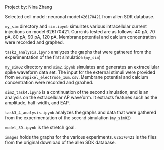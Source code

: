 Project by: Nina Zhang 

Selected cell model: neuronal model `626170421` from allen SDK database. 

`my_sim` directory and `sim.ipynb` simulates various intracellular current injections on model 626170421. Currents tested are as follows: 40 pA, 70 pA, 80 pA, 90 pA, 120 pA. Membrane potential and calcium concentration were recorded and graphed. 

`task2_analysis.ipynb` analyzes the graphs that were gathered from the experimentation of the first simulation (`my_sim`)

`my_sim02` directory and `sim2.ipynb` simulates and generates an extracellular spike waveform data set. The input for the external stimuli were provided from `neuropixel_electrode_1um.csv`. Membrane potential and calcium concentration were recorded and graphed.

`sim2_task4.ipynb` is a continuation of the second simulation, and is an analysis on the extracellular AP waveform. It extracts features such as the amplitude, half-width, and EAP. 

`task3_4_analysis.ipynb` analyzes the graphs and data that were gathered from the experimentation of the second simulation (`my_sim02`)

`model_3D.ipynb` is the stretch goal. 

`images` holds the graphs for the various experiments. `626170421` is the files from the original download of the allen SDK database. 